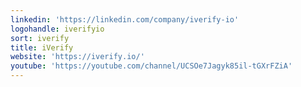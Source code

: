 ```yaml
---
linkedin: 'https://linkedin.com/company/iverify-io'
logohandle: iverifyio
sort: iverify
title: iVerify
website: 'https://iverify.io/'
youtube: 'https://youtube.com/channel/UCSOe7Jagyk85il-tGXrFZiA'
---
```


